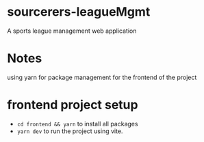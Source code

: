 # sourcerers-leagueMgmt
A sports league management web application


# Notes
using yarn for package management for the frontend of the project

# frontend project setup
- `cd frontend && yarn` to install all packages
- `yarn dev` to run the project using vite.